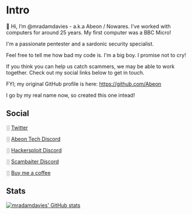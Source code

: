 # Intro

👋 Hi, I’m @mradamdavies - a.k.a Abeon / Nowares.
I've worked with computers for around 25 years. My first computer was a BBC Micro!

I'm a passionate pentester and a sardonic security specialist.

Feel free to tell me how bad my code is. I'm a big boy. I promise not to cry!

If you think you can help us catch scammers, we may be able to work together. Check out my social links below to get in touch. 

FYI; my original GitHub profile is here: https://github.com/Abeon

I go by my real name now, so created this one intead!

## Social
░ [Twitter](https://twitter.com/mradamdavies)

<!-- ░ [LinkedIn](https://www.linkedin.com/in/mradamdavies/) -->

░ [Abeon Tech Discord](https://discord.gg/vWm88avQ)

░ [Hackersploit Discord](https://discord.gg/hackersploit)

░ [Scambaiter Discord](https://discord.gg/WNmkymSH)

░ [Buy me a coffee](https://www.buymeacoffee.com/mradamdavies)

## Stats
[![mradamdavies' GitHub stats](https://github-readme-stats.vercel.app/api?username=mradamdavies&show_icons=true&theme=radical)](https://github.com/mradamdavies/github-readme-stats)
